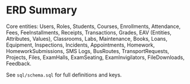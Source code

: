 # ERD Summary

Core entities: Users, Roles, Students, Courses, Enrollments, Attendance, Fees, FeeInstallments, Receipts, Transactions, Grades, EAV (Entities, Attributes, Values), Classrooms, Labs, Maintenance, Books, Loans, Equipment, Inspections, Incidents, Appointments, Homework, HomeworkSubmissions, SMS Logs, BusRoutes, TransportRequests, Projects, Files, ExamHalls, ExamSeating, ExamInvigilators, FileDownloads, Feedback.

See `sql/schema.sql` for full definitions and keys.
